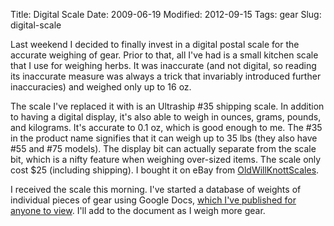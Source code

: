 Title: Digital Scale
Date: 2009-06-19
Modified: 2012-09-15
Tags: gear
Slug: digital-scale

Last weekend I decided to finally invest in a digital postal scale for the accurate weighing of gear. Prior to that, all I've had is a small kitchen scale that I use for weighing herbs. It was inaccurate (and not digital, so reading its inaccurate measure was always a trick that invariably introduced further inaccuracies) and weighed only up to 16 oz.

The scale I've replaced it with is an Ultraship #35 shipping scale. In addition to having a digital display, it's also able to weigh in ounces, grams, pounds, and kilograms. It's accurate to 0.1 oz, which is good enough to me. The #35 in the product name signifies that it can weigh up to 35 lbs (they also have #55 and #75 models). The display bit can actually separate from the scale bit, which is a nifty feature when weighing over-sized items. The scale only cost $25 (including shipping). I bought it on eBay from <a href="http://stores.shop.ebay.com/www-OLDWILLKNOTT-com__W0QQ_armrsZ1">OldWillKnottScales</a>.

I received the scale this morning. I've started a database of weights of individual pieces of gear using Google Docs, <a href="http://spreadsheets.google.com/pub?key=rkWMdPMTMCFFQjvJwrWaB9A">which I've published for anyone to view</a>. I'll add to the document as I weigh more gear.
